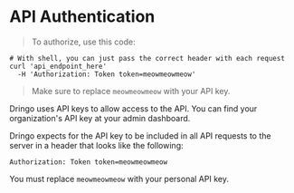 # API Authentication

> To authorize, use this code:

```shell
# With shell, you can just pass the correct header with each request
curl 'api_endpoint_here'
  -H 'Authorization: Token token=meowmeowmeow'
```

> Make sure to replace `meowmeowmeow` with your API key.

Dringo uses API keys to allow access to the API. You can find your organization's API key at your admin dashboard.

Dringo expects for the API key to be included in all API requests to the server in a header that looks like the following:

`Authorization: Token token=meowmeowmeow`

<aside class="notice">
You must replace <code>meowmeowmeow</code> with your personal API key.
</aside>

